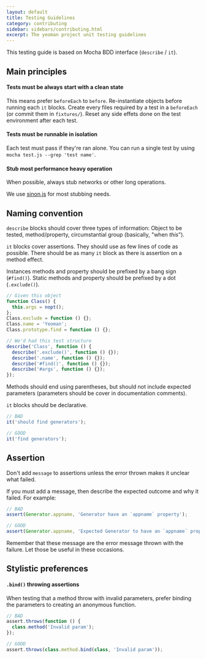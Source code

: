 ```yaml
---
layout: default
title: Testing Guidelines
category: contributing
sidebar: sidebars/contributing.html
excerpt: The yeoman project unit testing guidelines
---
```


This testing guide is based on Mocha BDD interface (`describe` / `it`).


Main principles
--------------------

#### Tests must be always start with a clean state

This means prefer `beforeEach` to `before`. Re-instantiate objects before running each `it` blocks. Create every files required by a test in a `beforeEach` (or commit them in `fixtures/`). Reset any side effets done on the test environment after each test.

#### Tests must be runnable in isolation

Each test must pass if they're ran alone. You can run a single test by using `mocha test.js --grep 'test name'`.

#### Stub most performance heavy operation

When possible, always stub networks or other long operations.

We use [sinon.js](http://sinonjs.org/) for most stubbing needs.

Naming convention
--------------------

`describe` blocks should cover three types of information: Object to be tested, method/property, circumstantial group (basically, "when _this_").

`it` blocks cover assertions. They should use as few lines of code as possible. There should be as many `it` block as there is assertion on a method effect.

Instances methods and property should be prefixed by a bang sign (`#find()`). Static methods and property should be prefixed by a dot (`.exclude()`).

```javascript
// Given this object
function Class() {
  this.args = nopt();
};
Class.exclude = function () {};
Class.name = 'Yeoman';
Class.prototype.find = function () {};

// We'd had this test structure
describe('Class', function () {
  describe('.exclude()', function () {});
  describe('.name', function () {});
  describe('#find()', function () {});
  describe('#args', function () {});
});
```

Methods should end using parentheses, but should not include expected parameters (parameters should be cover in documentation comments).

`it` blocks should be declarative.

```javascript
// BAD
it('should find generators');

// GOOD
it('find generators');
```

Assertion
---------------------

Don't add `message` to assertions unless the error thrown makes it unclear what failed.

If you must add a message, then describe the expected outcome and why it failed. For example:

``` javascript
// BAD
assert(Generator.appname, 'Generator have an `appname` property');

// GOOD
assert(Generator.appname, 'Expected Generator to have an `appname` property');
```

Remember that these message are the error message thrown with the failure. Let those be useful in these occasions.

Stylistic preferences
----------------------

#### `.bind()` throwing assertions

When testing that a method throw with invalid parameters, prefer binding the parameters to creating an anonymous function.

```javascript
// BAD
assert.throws(function () {
  class.method('Invalid param');
});

// GOOD
assert.throws(class.method.bind(class, 'Invalid param'));
```
